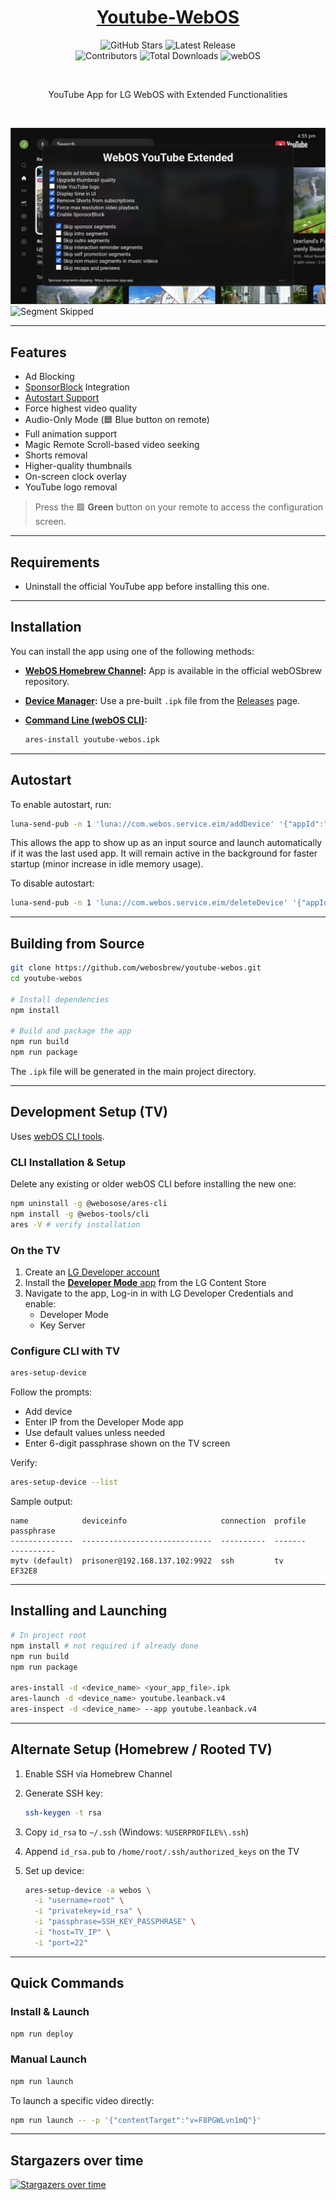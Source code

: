 <h1 align="center">
  <a href="https://github.com/webosbrew/youtube-webos">Youtube-WebOS</a>
</h1>

<p align="center">
  <img src="https://img.shields.io/github/stars/webosbrew/youtube-webos?style=flat-square&logo=github" alt="GitHub Stars">
  <img src="https://img.shields.io/github/v/release/webosbrew/youtube-webos?style=flat-square" alt="Latest Release">
  <br>
  <img src="https://img.shields.io/github/contributors/webosbrew/youtube-webos?style=flat-square" alt="Contributors">
  <img src="https://img.shields.io/github/downloads/webosbrew/youtube-webos/total?style=flat-square" alt="Total Downloads">
  <img src="https://img.shields.io/badge/LG-webOS-000000?logo=webos&logoColor=white&style=flat-square" alt="webOS">
</p>
<br>
<p align="center">
  YouTube App for LG WebOS with Extended Functionalities
</p>
<br>

![Configuration Screen](./screenshots/1_sm.jpg?raw=true)  
![Segment Skipped](./screenshots/2_sm.jpg?raw=true)

---

## Features

- Ad Blocking
- [SponsorBlock](https://sponsor.ajay.app/) Integration
- [Autostart Support](#autostart)
- Force highest video quality
- Audio-Only Mode (🟦 Blue button on remote)
- Full animation support
- Magic Remote Scroll-based video seeking
- Shorts removal
- Higher-quality thumbnails
- On-screen clock overlay
- YouTube logo removal

> Press the 🟩 **Green** button on your remote to access the configuration screen.

---

## Requirements

- Uninstall the official YouTube app before installing this one.

---

## Installation

You can install the app using one of the following methods:

- **[WebOS Homebrew Channel](https://github.com/webosbrew/webos-homebrew-channel):**
  App is available in the official webOSbrew repository.
- **[Device Manager](https://github.com/webosbrew/dev-manager-desktop):**
  Use a pre-built `.ipk` file from the [Releases](https://github.com/webosbrew/youtube-webos/releases) page.
- **[Command Line (webOS CLI)](https://webostv.developer.lge.com/develop/tools/cli-installation):**

  ```sh
  ares-install youtube-webos.ipk
  ```

---

## Autostart

To enable autostart, run:

```sh
luna-send-pub -n 1 'luna://com.webos.service.eim/addDevice' '{"appId":"youtube.leanback.v4","pigImage":"","mvpdIcon":""}'
```

This allows the app to show up as an input source and launch automatically if it was the last used app. It will remain active in the background for faster startup (minor increase in idle memory usage).

To disable autostart:

```sh
luna-send-pub -n 1 'luna://com.webos.service.eim/deleteDevice' '{"appId":"youtube.leanback.v4"}'
```

---

## Building from Source

```sh
git clone https://github.com/webosbrew/youtube-webos.git
cd youtube-webos

# Install dependencies
npm install

# Build and package the app
npm run build
npm run package
```

The `.ipk` file will be generated in the main project directory.

---

## Development Setup (TV)

Uses [webOS CLI tools](https://webostv.developer.lge.com/develop/tools/cli-introduction).

### CLI Installation & Setup

Delete any existing or older webOS CLI before installing the new one:

```sh
npm uninstall -g @webosose/ares-cli
npm install -g @webos-tools/cli
ares -V # verify installation
```

### On the TV

1. Create an [LG Developer account](https://webostv.developer.lge.com/login)
2. Install the [**Developer Mode** app](https://in.lgappstv.com/main/tvapp/detail?appId=232503) from the LG Content Store
3. Navigate to the app, Log-in in with LG Developer Credentials and enable:
   - Developer Mode
   - Key Server

### Configure CLI with TV

```sh
ares-setup-device
```

Follow the prompts:

- Add device
- Enter IP from the Developer Mode app
- Use default values unless needed
- Enter 6-digit passphrase shown on the TV screen

Verify:

```sh
ares-setup-device --list
```

Sample output:

```
name            deviceinfo                     connection  profile    passphrase
--------------  -----------------------------  ----------  -------    ----------
mytv (default)  prisoner@192.168.137.102:9922  ssh         tv         EF32E8
```

---

## Installing and Launching

```sh
# In project root
npm install # not required if already done
npm run build
npm run package

ares-install -d <device_name> <your_app_file>.ipk
ares-launch -d <device_name> youtube.leanback.v4
ares-inspect -d <device_name> --app youtube.leanback.v4
```

---

## Alternate Setup (Homebrew / Rooted TV)

1. Enable SSH via Homebrew Channel
2. Generate SSH key:
   ```sh
   ssh-keygen -t rsa
   ```
3. Copy `id_rsa` to `~/.ssh` (Windows: `%USERPROFILE%\.ssh`)
4. Append `id_rsa.pub` to `/home/root/.ssh/authorized_keys` on the TV
5. Set up device:

   ```sh
   ares-setup-device -a webos \
     -i "username=root" \
     -i "privatekey=id_rsa" \
     -i "passphrase=SSH_KEY_PASSPHRASE" \
     -i "host=TV_IP" \
     -i "port=22"
   ```

---

## Quick Commands

### Install & Launch

```sh
npm run deploy
```

### Manual Launch

```sh
npm run launch
```

To launch a specific video directly:

```sh
npm run launch -- -p '{"contentTarget":"v=F8PGWLvn1mQ"}'
```

---

## Stargazers over time

[![Stargazers over time](https://starchart.cc/webosbrew/youtube-webos.svg?variant=adaptive)](https://starchart.cc/webosbrew/youtube-webos)
